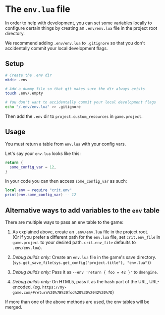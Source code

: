 # The `env.lua` file

In order to help with development, you can set some variables locally to
configure certain things by creating an `.env/env.lua` file in the project root directory.

We recommend adding `.env/env.lua` to `.gitignore` so that you don't accidentally
commit your local development flags.

## Setup

```bash
# Create the .env dir
mkdir .env

# Add a dummy file so that git makes sure the dir always exists
touch .env/.empty  

# You don't want to accidentally commit your local development flags
echo "/.env/env.lua" >> .gitignore
```

Then add the `.env` dir to `project.custom_resources` in `game.project`.

## Usage

You must return a table from `env.lua` with your config vars.

Let's say your `env.lua` looks like this:

```lua
return {
  some_config_var = 12,
}
```

In your code you can then access `some_config_var` as such:

```lua
local env = require "crit.env"
print(env.some_config_var) -- 12
```

## Alternative ways to add variables to the `env` table

There are multiple ways to pass an env table to the game:

1. As explained above, create an `.env/env.lua` file in the project root.  
  (Or if you prefer a different path for the `env.lua` file, set `crit.env_file` in `game.project` to your desired path. `crit.env_file` defaults to `.env/env.lua`).

2. *Debug builds only:* Create an `env.lua` file in the game's save directory.
(`sys.get_save_file(sys.get_config("project.title"), "env.lua")`)

3. *Debug builds only:* Pass it as `--env 'return { foo = 42 }'` to `dmengine`.

4. *Debug builds only:* On HTML5, pass it as the hash part of the URL, URL-encoded. (eg. `https://my-game.com/#return%20%7B%20foo%20%3D%2042%20%7D`)

If more than one of the above methods are used, the env tables will be merged.


